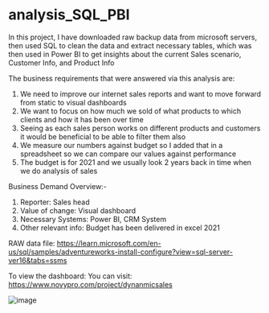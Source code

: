 # analysis_SQL_PBI
In this project, I have downloaded raw backup data from microsoft servers, then used SQL to clean the data and extract necessary tables, which was then used in Power BI 
to get insights about the current Sales scenario, Customer Info, and Product Info

The business requirements that were answered via this analysis are:
1.	We need to improve our internet sales reports and want to move forward from static to visual dashboards
2.	We want to focus on how much we sold of what products to which clients and how it has been over time
3.	Seeing as each sales person works on different products and customers it would be beneficial to be able to filter them also
4.	We measure our numbers against budget so I added that in a spreadsheet so we can compare our values against performance
5.	The budget is for 2021 and we usually look 2 years back in time when we do analysis of sales

Business Demand Overview:-
1.	Reporter: Sales head
2.	Value of change: Visual dashboard
3.	Necessary Systems: Power BI, CRM System
4.	Other relevant info: Budget has been delivered in excel 2021

RAW data file: https://learn.microsoft.com/en-us/sql/samples/adventureworks-install-configure?view=sql-server-ver16&tabs=ssms

To view the dashboard: You can visit: https://www.novypro.com/project/dynanmicsales

![image](https://user-images.githubusercontent.com/77953290/229350805-8b85ef1b-060d-4514-ac92-2a0e1c239355.png)
